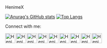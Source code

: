 HenimeX

[![Anurag's GitHub stats](https://github-readme-stats.vercel.app/api?username=henimex&show_icons=true&theme=vision-friendly-dark)](https://github.com/henimex/github-readme-stats)
[![Top Langs](https://github-readme-stats.vercel.app/api/top-langs/?username=henimex&layout=compact)](https://github.com/henimex/github-readme-stats)

Connect with me:

[<img align="left" alt="HenimeX" width="32px" src="https://cdn3.iconfinder.com/data/icons/colorful-guache-social-media-logos-1/159/social-media_web-512.png" />][website]
[<img align="left" alt="HenimeX | YouTube" width="32px" src="https://cdn2.iconfinder.com/data/icons/colorful-guache-social-media-logos-1/157/social-media_youtube-512.png" />][youtube]
[<img align="left" alt="HenimeX | Twitter" width="32px" src="https://cdn2.iconfinder.com/data/icons/colorful-guache-social-media-logos-1/155/social-media_twitter-512.png" />][twitter]
[<img align="left" alt="HenimeX | LinkedIn" width="32px" src="https://cdn4.iconfinder.com/data/icons/colorful-guache-social-media-logos-1/159/social-media_linkedin-512.png" />][linkedin]
[<img align="left" alt="HenimeX | Instagram" width="32px" src="https://cdn4.iconfinder.com/data/icons/colorful-guache-social-media-logos-1/155/social-media_instagram-black-512.png" />][instagram]
[<img align="left" alt="HenimeX | Discord" width="32px" src="https://cdn2.iconfinder.com/data/icons/colorful-guache-social-media-logos-1/159/social-media_discord-alt-512.png" />][discord]
[<img align="left" alt="HenimeX | Twitch" width="32px" src="https://cdn4.iconfinder.com/data/icons/colorful-guache-social-media-logos-1/159/social-media_twitch-512.png" />][twitch]
[<img align="left" alt="HenimeX | Gmail" width="32px" src="https://cdn3.iconfinder.com/data/icons/colorful-guache-social-media-logos-1/159/social-media_gmail-512.png" />][gmail]
[<img align="left" alt="HenimeX | Steam" width="32px" src="https://cdn2.iconfinder.com/data/icons/zeshio-s-social-media/200/Social_Media_Icons_Edged_Highlight_16-16-512.png" />][steam]

[instagram]:https://instagram.com/henimex/
[website]:https://github.com/henimex
[youtube]:https://www.youtube.com/user/henimex
[twitter]:https://twitter.com/jhenimex
[linkedin]:https://www.linkedin.com/in/ferhat-oygur-71b2b5ab/?originalSubdomain=tr
[gmail]:mailto:henimex@gmail.com
[twitch]:https://www.twitch.tv/henimex
[discord]:https://discord.gg/jSJaSXc
[steam]:https://steamcommunity.com/profiles/76561198010367139/
